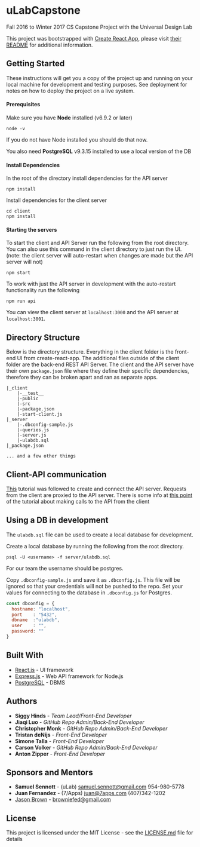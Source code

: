 # uLabCapstone
Fall 2016 to Winter 2017 CS Capstone Project with the Universal Design Lab

This project was bootstrapped with [Create React App](https://github.com/facebookincubator/create-react-app), please visit [their README](https://github.com/facebookincubator/create-react-app/blob/master/packages/react-scripts/template/README.md) for additional information.



## Getting Started

These instructions will get you a copy of the project up and running on your local machine for development and testing purposes. See deployment for notes on how to deploy the project on a live system.

#### Prerequisites

Make sure you have **Node** installed (v6.9.2 or later)

```
node -v
```
If you do not have Node installed you should do that now.

You also need **PostgreSQL** v9.3.15 installed to use a local version of the DB

#### Install Dependencies

In the root of the directory install dependencies for the API server
```
npm install
```
Install dependencies for the client server
```
cd client
npm install
```
#### Starting the servers

To start the client and API Server run the following from the root directory. You can also use this command in the client directory to just run the UI. (note: the client server will auto-restart when changes are made but the API server will not)
```
npm start
```

To work with just the API server in development with the auto-restart functionality run the following
```
npm run api
```
You can view the client server at `localhost:3000` and the API server at `localhost:3001`.

## Directory Structure

Below is the directory structure. Everything in the client folder is the front-end UI from create-react-app. The additional files outside of the client folder are the back-end REST API Server. The client and the API server have their own `package.json` file where they define their specific dependencies, therefore they can be broken apart and ran as separate apps.
```
|_client
    |-__test__
    |-public
    |-src
    |-package.json
    |-start-client.js
|_server
    |-.dbconfig-sample.js
    |-queries.js
    |-server.js
    |-ulabdb.sql
|_package.json

... and a few other things

```

## Client-API communication

 [This](https://www.fullstackreact.com/articles/using-create-react-app-with-a-server/) tutorial was followed to create and connect the API server. Requests from the client are proxied to the API server. There is some info at [this point](https://www.fullstackreact.com/articles/using-create-react-app-with-a-server/#the-apps-react-components) of the tutorial about making calls to the API from the client

## Using a DB in development

The `ulabdb.sql` file can be used to create a local database for development.

Create a local database by running the following from the root directory.
```
psql -U <username> -f server/ulabdb.sql

```
For our team the username should be postgres.

Copy `.dbconfig-sample.js` and save it as `.dbconfig.js`. This file will be ignored so that your credentials will not be pushed to the repo. Set your values for connecting to the database in `.dbconfig.js` for Postgres.
```js
const dbconfig = {
  hostname: "localhost",
  port    : "5432",
  dbname  :"ulabdb",
  user    : "",
  password: ""
}
```


<!---## Testing

 Explain how to run the tests for this system

 #### Break down into end to end tests

 Explain what these tests test and why

 ```
 Give an example
 ```


 ## Deployment

 Add additional notes about how to deploy this on a live system -->

## Built With

* [React.js](https://facebook.github.io/react/) - UI framework
* [Express.js](http://expressjs.com/) - Web API framework for Node.js
* [PostgreSQL](https://www.postgresql.org/about/) - DBMS

## Authors

* **Siggy Hinds** - *Team Lead/Front-End Developer*
* **Jiaqi Luo** - *GitHub Repo Admin/Back-End Developer*
* **Christopher Monk** - *GitHub Repo Admin/Back-End Developer*
* **Tristan deNijs** - *Front-End Developer*
* **Simone Talla** - *Front-End Developer*
* **Carson Volker** - *GitHub Repo Admin/Back-End Developer*
* **Anton Zipper** - *Front-End Developer*

## Sponsors and Mentors

* **Samuel Sennott** - (uLab) samuel.sennott@gmail.com 954-980-5778
* **Juan Fernandez** - (7/Apps) juan@7apps.com  (407)342-1202
* [Jason Brown](http://browniefed.com/) - browniefed@gmail.com

## License

This project is licensed under the MIT License - see the [LICENSE.md](LICENSE.md) file for details
